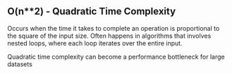 ## O(n\*\*2) - Quadratic Time Complexity

Occurs when the time it takes to complete an operation is proportional to the square of the input size.
Often happens in algorithms that involves nested loops, where each loop iterates over the entire input.

Quadratic time complexity can become a performance bottleneck for large datasets
